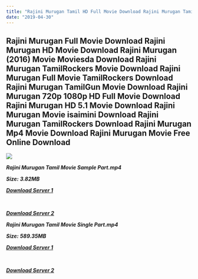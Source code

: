```yaml
---
title: "Rajini Murugan Tamil HD Full Movie Download Rajini Murugan Tamil HD Movie Download"
date: "2019-04-30"
---
```


## Rajini Murugan Full Movie Download Rajini Murugan HD Movie Download Rajini Murugan (2016) Movie Moviesda Download Rajini Murugan TamilRockers Movie Download Rajini Murugan Full Movie TamilRockers Download Rajini Murugan TamilGun Movie Download Rajini Murugan 720p 1080p HD Full Movie Download Rajini Murugan HD 5.1 Movie Download Rajini Murugan Movie isaimini Download Rajini Murugan TamilRockers Download Rajini Murugan Mp4 Movie Download Rajini Murugan Movie Free Online Download

![](https://images.moviebuff.com/dd2ca45a-e629-4dd4-980f-76138769655a?w=1000)

**_Rajini Murugan Tamil Movie Sample Part.mp4_**

**_Size:_** **_3.82MB_**  

**_[Download Server 1](http://s1.uptofiles.net//files/Tamil{1d8d357801e2f4b6710faa3d835097c5c618a0f0fcded2c527300dcab25e4b83}202016{1d8d357801e2f4b6710faa3d835097c5c618a0f0fcded2c527300dcab25e4b83}20Movies/Rajini{1d8d357801e2f4b6710faa3d835097c5c618a0f0fcded2c527300dcab25e4b83}20Murugan{1d8d357801e2f4b6710faa3d835097c5c618a0f0fcded2c527300dcab25e4b83}20(2016)/Rajini{1d8d357801e2f4b6710faa3d835097c5c618a0f0fcded2c527300dcab25e4b83}20Murugan{1d8d357801e2f4b6710faa3d835097c5c618a0f0fcded2c527300dcab25e4b83}20(640x360)/Rajini{1d8d357801e2f4b6710faa3d835097c5c618a0f0fcded2c527300dcab25e4b83}20Murugan{1d8d357801e2f4b6710faa3d835097c5c618a0f0fcded2c527300dcab25e4b83}20HD{1d8d357801e2f4b6710faa3d835097c5c618a0f0fcded2c527300dcab25e4b83}20Sample.mp4)_**

**_[  
](http://s1.uptofiles.net//files/Tamil{1d8d357801e2f4b6710faa3d835097c5c618a0f0fcded2c527300dcab25e4b83}202016{1d8d357801e2f4b6710faa3d835097c5c618a0f0fcded2c527300dcab25e4b83}20Movies/Rajini{1d8d357801e2f4b6710faa3d835097c5c618a0f0fcded2c527300dcab25e4b83}20Murugan{1d8d357801e2f4b6710faa3d835097c5c618a0f0fcded2c527300dcab25e4b83}20(2016)/Rajini{1d8d357801e2f4b6710faa3d835097c5c618a0f0fcded2c527300dcab25e4b83}20Murugan{1d8d357801e2f4b6710faa3d835097c5c618a0f0fcded2c527300dcab25e4b83}20(640x360)/Rajini{1d8d357801e2f4b6710faa3d835097c5c618a0f0fcded2c527300dcab25e4b83}20Murugan{1d8d357801e2f4b6710faa3d835097c5c618a0f0fcded2c527300dcab25e4b83}20HD{1d8d357801e2f4b6710faa3d835097c5c618a0f0fcded2c527300dcab25e4b83}20Sample.mp4)_**

**_[Download Server 2](http://s1.uptofiles.net//files/Tamil{1d8d357801e2f4b6710faa3d835097c5c618a0f0fcded2c527300dcab25e4b83}202016{1d8d357801e2f4b6710faa3d835097c5c618a0f0fcded2c527300dcab25e4b83}20Movies/Rajini{1d8d357801e2f4b6710faa3d835097c5c618a0f0fcded2c527300dcab25e4b83}20Murugan{1d8d357801e2f4b6710faa3d835097c5c618a0f0fcded2c527300dcab25e4b83}20(2016)/Rajini{1d8d357801e2f4b6710faa3d835097c5c618a0f0fcded2c527300dcab25e4b83}20Murugan{1d8d357801e2f4b6710faa3d835097c5c618a0f0fcded2c527300dcab25e4b83}20(640x360)/Rajini{1d8d357801e2f4b6710faa3d835097c5c618a0f0fcded2c527300dcab25e4b83}20Murugan{1d8d357801e2f4b6710faa3d835097c5c618a0f0fcded2c527300dcab25e4b83}20HD{1d8d357801e2f4b6710faa3d835097c5c618a0f0fcded2c527300dcab25e4b83}20Sample.mp4)_**

**_Rajini Murugan Tamil Movie Single Part.mp4_**

**_Size:_** **_589.35MB_**

**_[Download Server 1](http://s1.uptofiles.net//files/Tamil{1d8d357801e2f4b6710faa3d835097c5c618a0f0fcded2c527300dcab25e4b83}202016{1d8d357801e2f4b6710faa3d835097c5c618a0f0fcded2c527300dcab25e4b83}20Movies/Rajini{1d8d357801e2f4b6710faa3d835097c5c618a0f0fcded2c527300dcab25e4b83}20Murugan{1d8d357801e2f4b6710faa3d835097c5c618a0f0fcded2c527300dcab25e4b83}20(2016)/Rajini{1d8d357801e2f4b6710faa3d835097c5c618a0f0fcded2c527300dcab25e4b83}20Murugan{1d8d357801e2f4b6710faa3d835097c5c618a0f0fcded2c527300dcab25e4b83}20(640x360)/Rajini{1d8d357801e2f4b6710faa3d835097c5c618a0f0fcded2c527300dcab25e4b83}20Murugan{1d8d357801e2f4b6710faa3d835097c5c618a0f0fcded2c527300dcab25e4b83}20HD.mp4)_**

**_[  
](http://s1.uptofiles.net//files/Tamil{1d8d357801e2f4b6710faa3d835097c5c618a0f0fcded2c527300dcab25e4b83}202016{1d8d357801e2f4b6710faa3d835097c5c618a0f0fcded2c527300dcab25e4b83}20Movies/Rajini{1d8d357801e2f4b6710faa3d835097c5c618a0f0fcded2c527300dcab25e4b83}20Murugan{1d8d357801e2f4b6710faa3d835097c5c618a0f0fcded2c527300dcab25e4b83}20(2016)/Rajini{1d8d357801e2f4b6710faa3d835097c5c618a0f0fcded2c527300dcab25e4b83}20Murugan{1d8d357801e2f4b6710faa3d835097c5c618a0f0fcded2c527300dcab25e4b83}20(640x360)/Rajini{1d8d357801e2f4b6710faa3d835097c5c618a0f0fcded2c527300dcab25e4b83}20Murugan{1d8d357801e2f4b6710faa3d835097c5c618a0f0fcded2c527300dcab25e4b83}20HD.mp4)_**

**_[Download Server 2](http://s1.uptofiles.net//files/Tamil{1d8d357801e2f4b6710faa3d835097c5c618a0f0fcded2c527300dcab25e4b83}202016{1d8d357801e2f4b6710faa3d835097c5c618a0f0fcded2c527300dcab25e4b83}20Movies/Rajini{1d8d357801e2f4b6710faa3d835097c5c618a0f0fcded2c527300dcab25e4b83}20Murugan{1d8d357801e2f4b6710faa3d835097c5c618a0f0fcded2c527300dcab25e4b83}20(2016)/Rajini{1d8d357801e2f4b6710faa3d835097c5c618a0f0fcded2c527300dcab25e4b83}20Murugan{1d8d357801e2f4b6710faa3d835097c5c618a0f0fcded2c527300dcab25e4b83}20(640x360)/Rajini{1d8d357801e2f4b6710faa3d835097c5c618a0f0fcded2c527300dcab25e4b83}20Murugan{1d8d357801e2f4b6710faa3d835097c5c618a0f0fcded2c527300dcab25e4b83}20HD.mp4)_**

